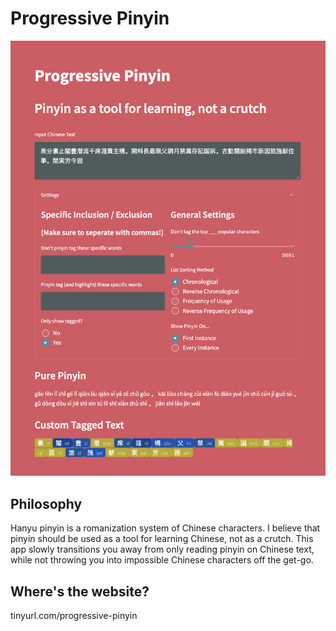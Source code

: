 # Progressive Pinyin
![Screenshot of the app](screenshot.png)

## Philosophy
Hanyu pinyin is a romanization system of Chinese characters. I believe that pinyin
should be used as a tool for learning Chinese, not as a crutch. This app slowly
transitions you away from only reading pinyin on Chinese text, while not throwing you
into impossible Chinese characters off the get-go.

## Where's the website?
tinyurl.com/progressive-pinyin